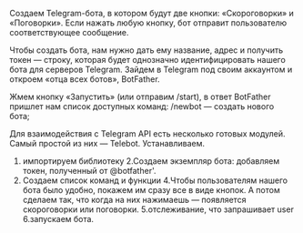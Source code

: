 Создаем Telegram-бота, в котором будут две кнопки: «Скороговорки» и «Поговорки».
Если нажать любую кнопку, бот отправит пользователю соответствующее сообщение.

Чтобы создать бота, нам нужно дать ему название, адрес и получить токен — строку,
которая будет однозначно идентифицировать нашего бота для серверов Telegram.
Зайдем в Telegram под своим аккаунтом и откроем «отца всех ботов», BotFather.

Жмем кнопку «Запустить» (или отправим /start), в ответ BotFather пришлет нам список доступных команд:
/newbot — создать нового бота;


Для взаимодействия с Telegram API есть несколько готовых модулей.
Самый простой из них — Telebot. Устанавливаем.
1. импортируем библиотеку
2.Создаем экземпляр бота: добавляем токен, полученный от @botfather'.
3. Создаем список команд и функции
4.Чтобы пользователям нашего бота было удобно, покажем им сразу все в виде кнопок.
А потом сделаем так, что когда на них нажимаешь — появляется скороговорки или поговорки.
5.отслеживание, что запрашивает user
6.запускаем бота.

